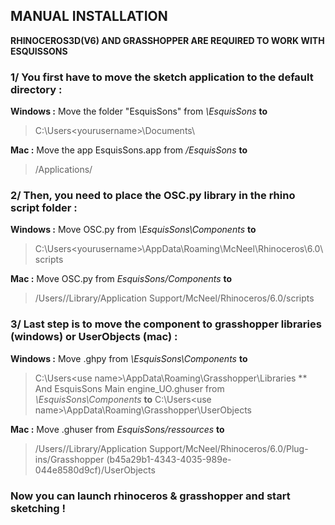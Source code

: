 ## MANUAL INSTALLATION 
**RHINOCEROS3D(V6) AND GRASSHOPPER ARE REQUIRED TO WORK WITH ESQUISSONS**

### 1/ You first have to move the sketch application to the default directory :

**Windows :** Move the folder "EsquisSons" from *\EsquisSons* **to** 
>C:\Users\<yourusername>\Documents\

**Mac :** Move the app EsquisSons.app from */EsquisSons* **to** 
>/Applications/

### 2/ Then, you need to place the OSC.py library in the rhino script folder :

**Windows :** Move OSC.py from *\EsquisSons\Components* **to**
>C:\Users\<yourusername>\AppData\Roaming\McNeel\Rhinoceros\6.0\scripts

**Mac :** Move OSC.py from *EsquisSons/Components* **to**
>/Users/<yourusername>/Library/Application Support/McNeel/Rhinoceros/6.0/scripts

### 3/ Last step is to move the component to grasshopper libraries (windows) or UserObjects (mac) :

**Windows :** Move <ComponentName>.ghpy from *\EsquisSons\Components* **to**
>C:\Users\<use name>\AppData\Roaming\Grasshopper\Libraries
** And EsquisSons Main engine_UO.ghuser from *\EsquisSons\Components* **to**
>C:\Users\<use name>\AppData\Roaming\Grasshopper\UserObjects

**Mac :** Move <ComponentName>.ghuser from *EsquisSons/ressources* **to**
>/Users/<yourusername>/Library/Application Support/McNeel/Rhinoceros/6.0/Plug-ins/Grasshopper (b45a29b1-4343-4035-989e-044e8580d9cf)/UserObjects
  
### Now you can launch rhinoceros & grasshopper and start sketching !
